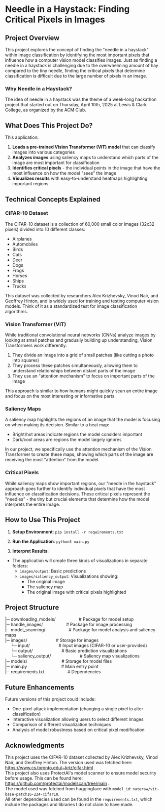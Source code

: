 # Needle in a Haystack: Finding Critical Pixels in Images

## Project Overview

This project explores the concept of finding the "needle in a haystack" within image classification by identifying the most important pixels that influence how a computer vision model classifies images. Just as finding a needle in a haystack is challenging due to the overwhelming amount of hay compared to the tiny needle, finding the critical pixels that determine classification is difficult due to the large number of pixels in an image. 

### Why Needle in a Haystack?

The idea of needle in a haystack was the theme of a week-long hackathon project that started out on Thursday, April 10th, 2025 at Lewis & Clark College, as organized by the ACM Club. 

## What Does This Project Do?

This application:

1. **Loads a pre-trained Vision Transformer (ViT) model** that can classify images into various categories
2. **Analyzes images** using saliency maps to understand which parts of the image are most important for classification
3. **Identifies critical pixels** - the individual points in the image that have the most influence on how the model "sees" the image
4. **Visualizes results** with easy-to-understand heatmaps highlighting important regions

## Technical Concepts Explained

### CIFAR-10 Dataset

The CIFAR-10 dataset is a collection of 60,000 small color images (32x32 pixels) divided into 10 different classes:
- Airplanes
- Automobiles
- Birds
- Cats
- Deer
- Dogs
- Frogs
- Horses
- Ships
- Trucks

This dataset was collected by researchers Alex Krizhevsky, Vinod Nair, and Geoffrey Hinton, and is widely used for training and testing computer vision models. Think of it as a standardized test for image classification algorithms.

### Vision Transformer (ViT)

While traditional convolutional neural networks (CNNs) analyze images by looking at small patches and gradually building up understanding, Vision Transformers work differently:

1. They divide an image into a grid of small patches (like cutting a photo into squares)
2. They process these patches simultaneously, allowing them to understand relationships between distant parts of the image
3. They use an "attention mechanism" to focus on important parts of the image

This approach is similar to how humans might quickly scan an entire image and focus on the most interesting or informative parts.

### Saliency Maps

A saliency map highlights the regions of an image that the model is focusing on when making its decision. Similar to a heat map:
- Bright/hot areas indicate regions the model considers important
- Dark/cool areas are regions the model largely ignores

In our project, we specifically use the attention mechanism of the Vision Transformer to create these maps, showing which parts of the image are receiving the most "attention" from the model.

### Critical Pixels

While saliency maps show important regions, our "needle in the haystack" approach goes further to identify individual pixels that have the most influence on classification decisions. These critical pixels represent the "needles" - the tiny but crucial elements that determine how the model interprets the entire image.

## How to Use This Project

1. **Setup Environment**:
`pip install -r requirements.txt`

2. **Run the Application**:
`python3 main.py`

3. **Interpret Results**:
- The application will create three kinds of visualizations in separate folders:
  - `images/output`: Basic predictions
  - `images/saliency_output`: Visualizations showing:
    - The original image
    - The saliency map
    - The original image with critical pixels highlighted

## Project Structure
|─ downloading_models/                &emsp; &emsp; &emsp; &emsp; # Package for model setup <br/>
|─ handle_images/                     &emsp; &emsp; &emsp; &emsp; # Package for image processing<br/>
|─ model_scanning/                    &emsp; &emsp; &emsp; &emsp; # Package for model analysis and saliency maps<br/>
|─ images/                            &emsp; &emsp; &emsp; &emsp; &emsp; # Storage for images <br/>
&emsp;    └─ input/                         &emsp; &emsp; &emsp; &emsp; &emsp; # Input images (CIFAR-10 or user-provided)<br/>
&emsp;    └─ output/                        &emsp; &emsp; &emsp; &emsp; &emsp; # Basic prediction visualizations<br/>
&emsp;    └─ saliency_output/               &emsp; &emsp; &emsp; &emsp; &emsp; # Saliency map visualizations<br/>
|─ models/                            &emsp; &emsp; &emsp; &emsp; &emsp; &emsp; # Storage for model files<br/>
|─ main.py                            &emsp; &emsp; &emsp; &emsp; &emsp; &emsp; # Main entry point<br/>
|─ requirements.txt                   &emsp; &emsp; &emsp; &emsp; # Dependencies<br/>

## Future Enhancements

Future versions of this project could include:
- One-pixel attack implementation (changing a single pixel to alter classification)
- Interactive visualization allowing users to select different images
- Comparison of different visualization techniques
- Analysis of model robustness based on critical pixel modification

## Acknowledgments

This project uses the CIFAR-10 dataset collected by Alex Krizhevsky, Vinod Nair, and Geoffrey Hinton. The version used was fetched here: https://www.cs.toronto.edu/~kriz/cifar.html . <br/>
This project also uses ProtectAI's model scanner to ensure model security before usage. This can be found here: https://github.com/protectai/modelscan/tree/main . <br/>
The model used was fetched from huggingface with `model_id`: `nateraw/vit-base-patch16-224-cifar10`. <br/>
All other dependecies used can be found in the `requirements.txt`, which include the packages and libraries I do not claim to have made.

